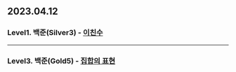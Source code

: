 ## 2023.04.12

### Level1. 백준(Silver3) - [이친수](https://www.acmicpc.net/problem/2193)

---

### Level3. 백준(Gold5) - [집합의 표현](https://www.acmicpc.net/problem/1717)
